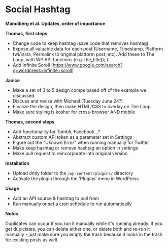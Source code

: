 # Social Hashtag

**Mandiberg et al. Updates, order of importance**

**Thomas, first steps**

* Change code to keep hashtag (save code that removes hashtag)
* Expose all valuable data for each post (Username, Timestamp, Platform twi/insta, Permalink to original platform post, etc). Add these to The Loop, with WP API functions (e.g. the_title(); )
* Add Infinite Scroll (https://www.google.com/search?q=wordpress+infinite+scroll)


**Janice**

* Make a set of 3 to 5 design comps based off of the example we discussed
* Discuss and revise with Michael (Tuesday June 24?)
* Finalize the design, then make HTML/CSS to overlay on The Loop.
* Make sure styling is kosher for cross-browser AND mobile

**Thomas, second steps**

* Add functionality for Tumblr, Facebook...?
* Abstract custom API token as a parameter set in Settings
* Figure out the "Uknown Error" when running manually for Twitter
* Make keep hashtag or remove hashtag an option in settings
* Make pull request to reincorporate into original version

**Installation**

* Upload dntly folder to the `/wp-content/plugins/` directory
* Activate the plugin through the 'Plugins' menu in WordPress

**Usage**

* Add an API source & hashtag to pull from
* Run manually or set a cron schedule to run automatically

**Notes**

Duplicates can occur if you run it manually while it's running already.  If you get duplciates, you can delete either one, or delete both and re-run it manually - just make sure you empty the trash because it looks in the trash for existing posts as well.
